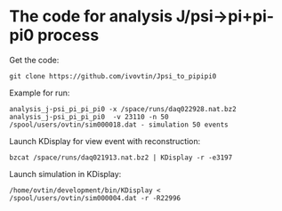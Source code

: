 # The code for analysis J/psi->pi+pi-pi0 process
Get the code: <br />
```
git clone https://github.com/ivovtin/Jpsi_to_pipipi0
```
Example for run: <br />
```
analysis_j-psi_pi_pi_pi0 -x /space/runs/daq022928.nat.bz2
analysis_j-psi_pi_pi_pi0  -v 23110 -n 50 /spool/users/ovtin/sim000018.dat - simulation 50 events
```
Launch KDisplay for view event with reconstruction: <br />
```
bzcat /space/runs/daq021913.nat.bz2 | KDisplay -r -e3197
```
Launch simulation in KDisplay: <br />
```
/home/ovtin/development/bin/KDisplay < /spool/users/ovtin/sim000004.dat -r -R22996
```
